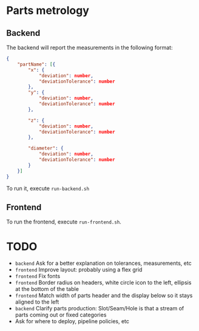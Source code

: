 #  Parts metrology

## Backend

The backend will report the measurements in the following format: 

```json
{
    "partName": [{
        "x": {
            "deviation": number,
            "deviationTolerance": number
        },
        "y": {
            "deviation": number,
            "deviationTolerance": number
        },

        "z": {
            "deviation": number,
            "deviationTolerance": number
        },

        "diameter": {
            "deviation": number,
            "deviationTolerance": number
        }
    }]
}
```

To run it, execute `run-backend.sh`

## Frontend

To run the frontend, execute `run-frontend.sh`.

# TODO

- `backend` Ask for a better explanation on tolerances, measurements, etc
- `frontend` Improve layout: probably using a flex grid
- `frontend` Fix fonts
- `frontend` Border radius on headers, white circle icon to the left, ellipsis at the bottom of the table
- `frontend` Match width of parts header and the display below so it stays aligned to the left
- `backend` Clarify parts production: Slot/Seam/Hole is that a stream of parts coming out or fixed categories
- Ask for where to deploy, pipeline policies, etc